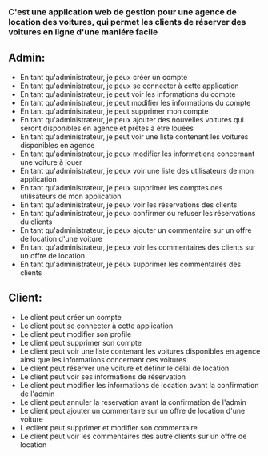 ### C'est une application web de gestion pour une agence de location des voitures, qui permet les clients de réserver des voitures en ligne d'une maniére facile

## Admin:
- En tant qu'administrateur, je peux créer un compte 
- En tant qu'administrateur, je peux se connecter à cette application
- En tant qu'administrateur, je peut voir les informations du compte
- En tant qu'administrateur, je peut modifier les informations du compte 
- En tant qu'administrateur, je peut supprimer mon compte
- En tant qu'administrateur, je peux ajouter des nouvelles voitures qui seront disponibles en agence et prêtes à être louées
- En tant qu'administrateur, je peut voir une liste contenant les voitures disponibles en agence
- En tant qu'administrateur, je peux modifier les informations concernant une voiture à louer
- En tant qu'administrateur, je peux voir une liste des utilisateurs de mon application
- En tant qu'administrateur, je peux supprimer les comptes des utilisateurs de mon application
- En tant qu'administrateur, je peux voir les réservations des clients
- En tant qu'administrateur, je peux confirmer ou refuser les réservations du clients
- En tant qu'administrateur, je peux ajouter un commentaire sur un offre de location d'une voiture
- En tant qu'administrateur, je peux voir les commentaires des clients sur un offre de location
- En tant qu'administrateur, je peux supprimer les commentaires des clients 

## Client:
- Le client peut créer un compte
- Le client peut se connecter à cette application
- Le client peut modifier son profile
- Le client peut supprimer son compte
- Le client peut voir une liste contenant les voitures disponibles en agence ainsi que les informations concernant ces voitures
- Le client peut réserver une voiture et définir le délai de location
- Le client peut voir ses informations de réservation
- Le client peut modifier les informations de location avant la confirmation de l'admin
- Le client peut annuler la reservation avant la confirmation de l'admin
- Le client peut ajouter un commentaire sur un offre de location d'une voiture
- L eclient peut supprimer et modifier son commentaire
- Le client peut voir les commentaires des autre clients sur un offre de location

